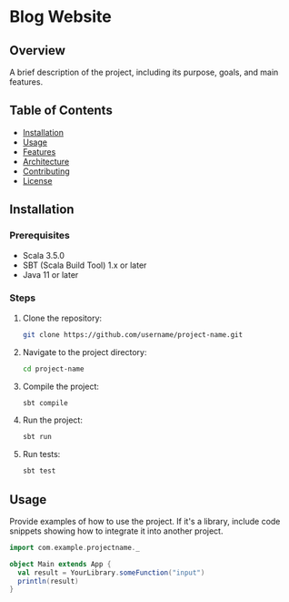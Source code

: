 # Blog Website

## Overview

A brief description of the project, including its purpose, goals, and main features.

## Table of Contents

- [Installation](#installation)
- [Usage](#usage)
- [Features](#features)
- [Architecture](#architecture)
- [Contributing](#contributing)
- [License](#license)

## Installation

### Prerequisites

- Scala 3.5.0
- SBT (Scala Build Tool) 1.x or later
- Java 11 or later

### Steps

1. Clone the repository:

    ```bash
    git clone https://github.com/username/project-name.git
    ```

2. Navigate to the project directory:

    ```bash
    cd project-name
    ```

3. Compile the project:

    ```bash
    sbt compile
    ```

4. Run the project:

    ```bash
    sbt run
    ```

5. Run tests:

    ```bash
    sbt test
    ```

## Usage

Provide examples of how to use the project. If it's a library, include code snippets showing how to integrate it into another project.

```scala
import com.example.projectname._

object Main extends App {
  val result = YourLibrary.someFunction("input")
  println(result)
}